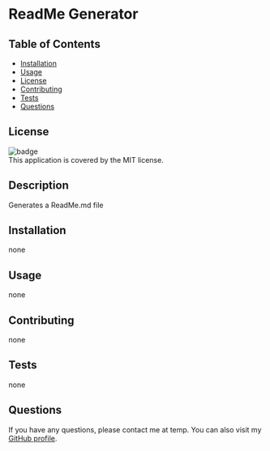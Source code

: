 
  # ReadMe Generator

  ## Table of Contents

  - [Installation](#installation)
  - [Usage](#usage)
  - [License](#license)
  - [Contributing](#contributing)
  - [Tests](#tests)
  - [Questions](#questions)

  ## License
  ![badge](https://img.shields.io/badge/license-MIT-brightgreen)
  <br />
  This application is covered by the MIT license.

  ## Description
  Generates a ReadMe.md file

  ## Installation
  none

  ## Usage
  none

  ## Contributing
  none

  ## Tests
  none

  ## Questions
  If you have any questions, please contact me at temp. You can also visit my [GitHub profile](https://github.com/PhishWasHere/).
  